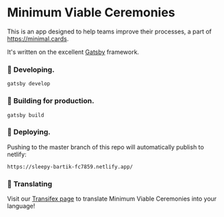 # Minimum Viable Ceremonies

This is an app designed to help teams improve their processes, a part of https://minimal.cards.

It's written on the excellent [Gatsby](https://www.gatsbyjs.org/) framework.

###  🔧 **Developing.**

```shell
gatsby develop
```

###  🚀 **Building for production.**

```shell
gatsby build
```

### 💫 **Deploying.**

Pushing to the master branch of this repo will automatically publish to netlify:

```
https://sleepy-bartik-fc7859.netlify.app/
```

### 📖 **Translating**

Visit our [Transifex page](https://www.transifex.com/babble/minimum-viable-ceremonies) to translate Minimum Viable Ceremonies into your language!
